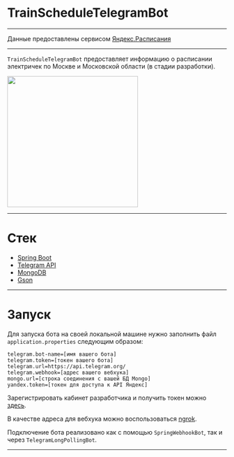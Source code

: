 # TrainScheduleTelegramBot
___
Данные предоставлены сервисом [Яндекс.Расписания](http://rasp.yandex.ru/)
___
`TrainScheduleTelegramBot` предоставляет информацию о расписании электричек по Москве и Московской области (в стадии разработки).

<img src="https://github.com/Aleisder/TrainScheduleTelegramBot/assets/104721960/3fe6f0b2-f1e7-454e-b16c-4abdea754937" width="300">


___
# Стек
- [Spring Boot](https://mvnrepository.com/artifact/org.springframework.boot/spring-boot-starter-web)
- [Telegram API](https://mvnrepository.com/artifact/org.telegram/telegrambots-spring-boot-starter)
- [MongoDB](https://mvnrepository.com/artifact/org.springframework.data/spring-data-mongodb)
- [Gson](https://mvnrepository.com/artifact/com.google.code.gson/gson)
___
# Запуск
Для запуска бота на своей локальной машине нужно заполнить файл `application.properties` следующим образом:
```properties
telegram.bot-name=[имя вашего бота]
telegram.token=[токен вашего бота]
telegram.url=https://api.telegram.org/
telegram.webhook=[адрес вашего вебхука]
mongo.url=[строка соединения с вашей БД Mongo]
yandex.token=[токен для доступа к API Яндекс]
```

Зарегистрировать кабинет разработчика и получить токен можно [здесь][1].

В качестве адреса для вебхука можно воспользоваться [ngrok][2].

Подключение бота реализовано как с помощью `SpringWebhookBot`, так и через `TelegramLongPollingBot`.
___
[1]: https://developer.tech.yandex.ru/services
[2]: https://dashboard.ngrok.com/get-started/setup
[3]: https://yandex.st/rasp/media/apicc/copyright_horiz_yellow.html
